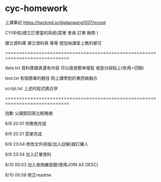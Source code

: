 # cyc-homework

上課筆記
https://hackmd.io/@alanwang1207/mysql

CY(中佑)建立訂便當的系統(菜單 會員 訂單 廠商 ) 

建立資料庫 建立資料表 等等 想加啥課堂上教的都可 

=============================================================================

data.txt 資料庫跟表還有內容 可以直接整串複製 或是分段貼上(有用=切開)

test.txt 有個簡單的題目 把上課學到的東西做融合

script.txt 上述的程式碼合併

=============================================================================

抱歉 父親節回家比較晚做

8/9 20:01 供應商完成

8/9 20:21 菜單完成

8/9 23:04 修改文件排版(加入註解)跟訂購人

8/9 23:54 加入訂單資料

8/10 00:53 加入查詢練習題(使用JOIN AS DESC)

8/10 00:58 修正readme